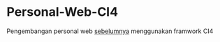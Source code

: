 # Personal-Web-CI4
 Pengembangan personal web [sebelumnya](https://github.com/zakialawi02/personal-web) menggunakan framwork CI4
